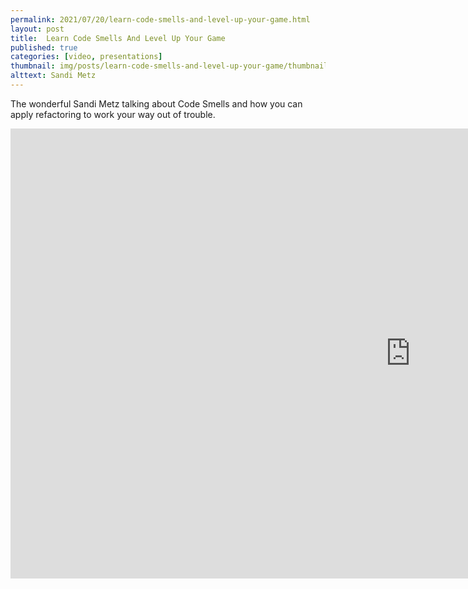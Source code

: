 ```yaml
---
permalink: 2021/07/20/learn-code-smells-and-level-up-your-game.html
layout: post
title:  Learn Code Smells And Level Up Your Game
published: true
categories: [video, presentations]
thumbnail: img/posts/learn-code-smells-and-level-up-your-game/thumbnail-420x255.webp
alttext: Sandi Metz
--- 
```


The wonderful Sandi Metz talking about Code Smells and how you can apply refactoring to work your way out of trouble.

<iframe width="1280" height="720" src="https://www.youtube.com/embed/D4auWwMsEnY" title="YouTube video player" frameborder="0" allow="accelerometer; autoplay; clipboard-write; encrypted-media; gyroscope; picture-in-picture" allowfullscreen></iframe>